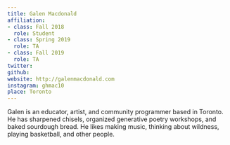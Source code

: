 ```yaml
---
title: Galen Macdonald
affiliation:
- class: Fall 2018
  role: Student
- class: Spring 2019
  role: TA
- class: Fall 2019
  role: TA
twitter:
github:
website: http://galenmacdonald.com
instagram: ghmac10
place: Toronto
---
```

Galen is an educator, artist, and community programmer based in Toronto. He has sharpened chisels, organized generative poetry workshops, and baked sourdough bread. He likes making music, thinking about wildness, playing basketball, and other people.

